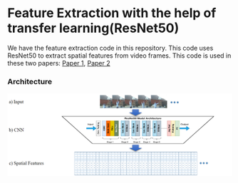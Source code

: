 ﻿#  Feature Extraction with the help of transfer learning(ResNet50)
We have the feature extraction code in this repository. This code uses ResNet50 to extract spatial features from video frames.
This code is used in these two papers: [Paper 1](https://www.kaggle.com/puneet6060/intel-image-classification), [Paper 2](https://www.researchgate.net/publication/368726751_Adaptive_Frame_Selection_In_Two_Dimensional_Convolutional_Neural_Network_Action_Recognition
)

### Architecture

![](Readme_images/ResNet.png)
